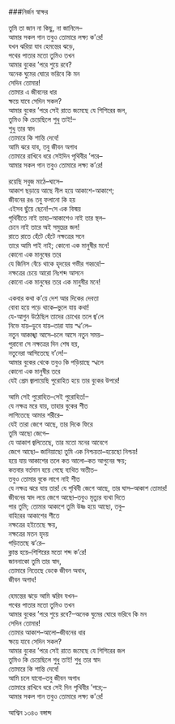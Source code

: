###নির্জন স্বাক্ষর

তুমি তা জান না কিছু, না জানিলে–  
আমার সকল গান তবুও তোমারে লক্ষ্য ক'রে!  
যখন ঝরিয়া যাব হেমন্তের ঝড়ে,  
পথের পাতার মতো তুমিও তখন  
আমার বুকের ’পরে শুয়ে রবে?  
অনেক ঘুমের ঘোরে ভরিবে কি মন    
সেদিন তোমার!  
তোমার এ জীবনের ধার  
ক্ষয়ে যাবে সেদিন সকল?  
আমার বুকের ’পরে সেই রাতে জমেছে যে শিশিরের জল,   
তুমিও কি চেয়েছিলে শুধু তাই!–   
শুধু তার স্বাদ  
তোমারে কি শান্তি দেবে!  
আমি ঝরে যাব, তবু জীবন অগাধ   
তোমারে রাখিবে ধরে সেইদিন পৃথিবীর ’পরে–   
আমার সকল গান তবুও তোমারে লক্ষ্য ক’রে!

রয়েছি সবুজ মাঠে–ঘাসে–   
আকাশ ছড়ায়ে আছে নীল হয়ে আকাশে-আকাশে;   
জীবনের রঙ তবু ফলানো কি হয়   
এইসব ছুঁয়ে ছেনে!–সে এক বিস্ময়   
পৃথিবীতে নাই তাহা–আকাশেও নাই তার স্থল–   
চেনে নাই তারে অই সমুদ্রের জল!   
রাতে রাতে হেঁটে হেঁটে নক্ষত্রের সনে   
তারে আমি পাই নাই; কোনো এক মানুষীর মনে!   
কোনো এক মানুষের তরে  
যে জিনিস বেঁচে থাকে হৃদয়ের গভীর গহ্বরে!–   
নক্ষত্রের চেয়ে আরো নিঃশব্দ আসনে   
কোনো এক মানুষের তরে এক মানুষীর মনে!  

একবার কথা ক’য়ে দেশ আর দিকের দেবতা  
বোবা হয়ে পড়ে থাকে–ভুলে যায় কথা!   
যে-আগুন উঠেছিল তাদের চোখের তলে জ্ব’লে   
নিভে যায়–ডুবে যায়–তারা যায় স্খ’লে–   
নতুন আকাঙ্খা আসে–চলে আসে নতুন সময়–   
পুরানো সে নক্ষত্রের দিন শেষ হয়,   
নতুনেরা আসিতেছে ব’লে!–   
আমার বুকের থেকে তবুও কি পড়িয়াছে স্খলে   
কোনো এক মানুষীর তরে  
যেই প্রেম জ্বালায়েছি পুরোহিত হয়ে তার বুকের উপরে!  

আমি সেই পুরোহিত–সেই পুরোহিত!–   
যে নক্ষত্র মরে যায়, তাহার বুকের শীত   
লাগিতেছে আমার শরীরে–  
যেই তারা জেগে আছে, তার দিকে ফিরে   
তুমি আছো জেগে–  
যে আকাশ জ্বলিতেছে, তার মতো মনের আবেগে   
জেগে আছো–
জানিয়াছো তুমি এক নিশ্চয়তা–হয়েছো নিশ্চয়!   
হয়ে যায় আকাশের তলে কত আলো–কত আগুনের ক্ষয়;   
কতবার বর্তমান হয়ে গেছে ব্যথিত অতীত–   
তবুও তোমার বুকে লাগে নাই শীত   
যে নক্ষত্র ঝরে যায় তার!
যে পৃথিবী জেগে আছে, তার ঘাস–আকাশ তোমার!   
জীবনের স্বাদ লয়ে জেগে আছো–তবুও মৃত্যুর ব্যথা দিতে   
পার তুমি;
তোমার আকাশে তুমি উষ্ণ হয়ে আছো, তবু–   
বাহিরের আকাশের শীতে   
নক্ষত্রের হইতেছে ক্ষয়,   
নক্ষত্রের মতন হৃদয়   
পড়িতেছে ঝ’রে–  
ক্লান্ত হয়ে–শিশিরের মতো শব্দ ক’রে!   
জাননাকো তুমি তার স্বাদ,   
তোমারে নিতেছে ডেকে জীবন অবাধ,   
জীবন অগাধ!  

হেমন্তের ঝড়ে আমি ঝরিব যখন–   
পথের পাতার মতো তুমিও তখন   
আমার বুকের ’পরে শুয়ে রবে?–অনেক ঘুমের ঘোরে ভরিবে কি মন   
সেদিন তোমার!  
তোমার আকাশ–আলো–জীবনের ধার  
ক্ষয়ে যাবে সেদিন সকল?  
আমার বুকের ’পরে সেই রাতে জমেছে যে শিশিরের জল   
তুমিও কি চেয়েছিলে শুধু তাই! শুধু তার স্বাদ   
তোমারে কি শান্তি দেবে!  
আমি চলে যাবো–তবু জীবন অগাধ   
তোমারে রাখিবে ধরে সেই দিন পৃথিবীর ’পরে;–   
আমার সকল গান তবুও তোমারে লক্ষ্য ক'রে!


আশ্বিন ১৩৪৩ বঙ্গাব্দ
